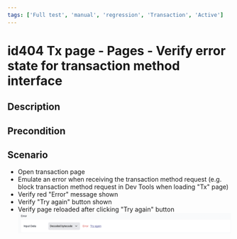```yaml
---
tags: ['Full test', 'manual', 'regression', 'Transaction', 'Active']
---
```


# id404 Tx page - Pages - Verify error state for transaction method interface

## Description

## Precondition


## Scenario
- Open transaction page
- Emulate an error when receiving the transaction method request (e.g. block transaction method request in Dev Tools when loading "Tx" page)
- Verify red "Error" message shown
- Verify "Try again" button shown
- Verify page reloaded after clicking "Try again" button
![Screenshot](../../../../static/img/Pages/Transaction%20page/id404.png)
